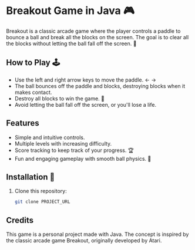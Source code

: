# Breakout Game in Java 🎮

Breakout is a classic arcade game where the player controls a paddle to bounce a ball and break all the blocks on the screen. The goal is to clear all the blocks without letting the ball fall off the screen. 🧱

## How to Play 🕹️

- Use the left and right arrow keys to move the paddle. ← → 
- The ball bounces off the paddle and blocks, destroying blocks when it makes contact.
- Destroy all blocks to win the game. 🎯
- Avoid letting the ball fall off the screen, or you'll lose a life. 

## Features 

- Simple and intuitive controls. 
- Multiple levels with increasing difficulty.
- Score tracking to keep track of your progress. 🏆
- Fun and engaging gameplay with smooth ball physics. 🏓

## Installation 🔧

1. Clone this repository:
   ```bash
   git clone PROJECT_URL

## Credits 

This game is a personal project made with Java. The concept is inspired by the classic arcade game Breakout, originally developed by Atari.
